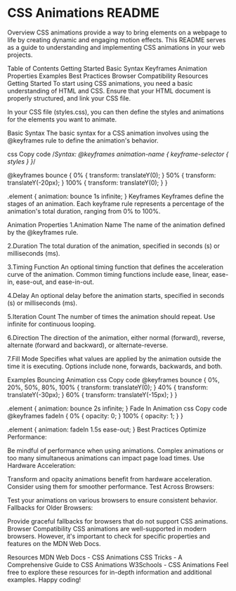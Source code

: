 # CSS Animations README

Overview
CSS animations provide a way to bring elements on a webpage to life by creating dynamic and engaging motion effects. This README serves as a guide to understanding and implementing CSS animations in your web projects.

Table of Contents
Getting Started
Basic Syntax
Keyframes
Animation Properties
Examples
Best Practices
Browser Compatibility
Resources
Getting Started
To start using CSS animations, you need a basic understanding of HTML and CSS. Ensure that your HTML document is properly structured, and link your CSS file.

In your CSS file (styles.css), you can then define the styles and animations for the elements you want to animate.

Basic Syntax
The basic syntax for a CSS animation involves using the @keyframes rule to define the animation's behavior.

css
Copy code
/*Syntax: @keyframes animation-name { keyframe-selector { styles } }*/

@keyframes bounce {
    0% { transform: translateY(0); }
    50% { transform: translateY(-20px); }
    100% { transform: translateY(0); }
}

.element {
    animation: bounce 1s infinite;
}
Keyframes
Keyframes define the stages of an animation. Each keyframe rule represents a percentage of the animation's total duration, ranging from 0% to 100%.

Animation Properties
1.Animation Name
The name of the animation defined by the @keyframes rule.

2.Duration
The total duration of the animation, specified in seconds (s) or milliseconds (ms).

3.Timing Function
An optional timing function that defines the acceleration curve of the animation. Common timing functions include ease, linear, ease-in, ease-out, and ease-in-out.

4.Delay
An optional delay before the animation starts, specified in seconds (s) or milliseconds (ms).

5.Iteration Count
The number of times the animation should repeat. Use infinite for continuous looping.

6.Direction
The direction of the animation, either normal (forward), reverse, alternate (forward and backward), or alternate-reverse.

7.Fill Mode
Specifies what values are applied by the animation outside the time it is executing. Options include none, forwards, backwards, and both.

Examples
Bouncing Animation
css
Copy code
@keyframes bounce {
    0%, 20%, 50%, 80%, 100% {
        transform: translateY(0);
    }
    40% {
        transform: translateY(-30px);
    }
    60% {
        transform: translateY(-15px);
    }
}

.element {
    animation: bounce 2s infinite;
}
Fade In Animation
css
Copy code
@keyframes fadeIn {
    0% {
        opacity: 0;
    }
    100% {
        opacity: 1;
    }
}

.element {
    animation: fadeIn 1.5s ease-out;
}
Best Practices
Optimize Performance:

Be mindful of performance when using animations. Complex animations or too many simultaneous animations can impact page load times.
Use Hardware Acceleration:

Transform and opacity animations benefit from hardware acceleration. Consider using them for smoother performance.
Test Across Browsers:

Test your animations on various browsers to ensure consistent behavior.
Fallbacks for Older Browsers:

Provide graceful fallbacks for browsers that do not support CSS animations.
Browser Compatibility
CSS animations are well-supported in modern browsers. However, it's important to check for specific properties and features on the MDN Web Docs.

Resources
MDN Web Docs - CSS Animations
CSS Tricks - A Comprehensive Guide to CSS Animations
W3Schools - CSS Animations
Feel free to explore these resources for in-depth information and additional examples. Happy coding!
